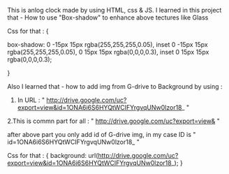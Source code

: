 This is anlog clock made by using HTML, css & JS.
I learned in this project that - How to use "Box-shadow" to enhance above tectures like Glass

Css for that :
{

box-shadow: 0 -15px 15px rgba(255,255,255,0.05),
inset 0 -15px 15px rgba(255,255,255,0.05),
0 15px 15px rgba(0,0,0,0.3),
inset 0 15px 15px rgba(0,0,0,0.3);

}

Also I learned that - how to add img from G-drive to Background by using :

1. In URL : " http://drive.google.com/uc?export=view&id=1ONA6i6S6HYQtWCIFYrgvqUNw0lzor18_ "

2.This is commn part for all : " http://drive.google.com/uc?export=view& "

after above part you only add id of G-drive img, in my case ID is " id=1ONA6i6S6HYQtWCIFYrgvqUNw0lzor18\_ "

Css for that :
{
background: url(http://drive.google.com/uc?export=view&id=1ONA6i6S6HYQtWCIFYrgvqUNw0lzor18_);
}
